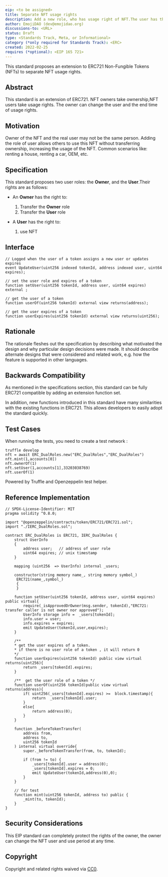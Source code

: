 ```yaml
---
eip: <to be assigned>
title: Separate NFT usage rights
description: Add a new role, who has usage right of NFT.The user has the right to use NFT for a specified period of time.
author: EmojiDAO (dev@emojidao.org)
discussions-to: <URL>
status: Draft
type: <Standards Track, Meta, or Informational>
category (*only required for Standards Track): <ERC>
created: 2022-02-25
requires (*optional): <EIP 165 721>
---
```

This standard proposes an extension to ERC721 Non-Fungible Tokens (NFTs) to separate NFT usage rights.

## Abstract
This standard is an extension of ERC721. 
NFT owners take ownership,NFT users take usage rights.
The owner can change the user and the end time of usage rights.

## Motivation
Owner of the NFT and the real user may not be the same person. Adding the role of user allows others to use this NFT without transferring ownership, increasing the usage of the NFT. Common scenarios like: renting a house, renting a car, OEM, etc.

## Specification
This standard proposes two user roles: the **Owner**, and the **User**.Their rights are as follows:
- An **Owner** has the right to:
  1. Transfer the **Owner** role
  2. Transfer the **User** role

- A **User** has the right to:
  1. use NFT

## Interface
```solidity
// Logged when the user of a token assigns a new user or updates expires
event UpdateUser(uint256 indexed tokenId, address indexed user, uint64 expires);

// set the user role and expires of a token
function setUser(uint256 tokenId, address user, uint64 expires) external ;

// get the user of a token
function userOf(uint256 tokenId) external view returns(address);

// get the user expires of a token
function userExpires(uint256 tokenId) external view returns(uint256);
```


## Rationale
The rationale fleshes out the specification by describing what motivated the design and why particular design decisions were made. It should describe alternate designs that were considered and related work, e.g. how the feature is supported in other languages.

## Backwards Compatibility
As mentioned in the specifications section, this standard can be fully ERC721 compatible by adding an extension function set.

In addition, new functions introduced in this standard have many similarities with the existing functions in ERC721. This allows developers to easily adopt the standard quickly.

## Test Cases
When running the tests, you need to create a test network :

```
truffle develop
nft = await ERC_DualRoles.new("ERC_DualRoles","ERC_DualRoles")
nft.mint(1,accounts[0])
nft.ownerOf(1)
nft.setUser(1,accounts[1],33203038769)
nft.userOf(1)
```

Powered by Truffle and Openzeppelin test helper.

## Reference Implementation
```solidity
// SPDX-License-Identifier: MIT
pragma solidity ^0.8.0; 

import "@openzeppelin/contracts/token/ERC721/ERC721.sol";
import "./IERC_DualRoles.sol";

contract ERC_DualRoles is ERC721, IERC_DualRoles {
    struct UserInfo 
    {
        address user;   // address of user role
        uint64 expires; // unix timestamp
    }

    mapping (uint256  => UserInfo) internal _users;

    constructor(string memory name_, string memory symbol_)
     ERC721(name_,symbol_)
     {         
     }
    
    function setUser(uint256 tokenId, address user, uint64 expires) public virtual{
        require(_isApprovedOrOwner(msg.sender, tokenId),"ERC721: transfer caller is not owner nor approved");
        UserInfo storage info =  _users[tokenId];
        info.user = user;
        info.expires = expires;
        emit UpdateUser(tokenId,user,expires);
    }

    /**
    * get the user expires of a token.     
    * if there is no user role of a token , it will return 0 
    */
    function userExpires(uint256 tokenId) public view virtual returns(uint256){
        return _users[tokenId].expires;
    }
     
    /**  get the user role of a token */
    function userOf(uint256 tokenId)public view virtual returns(address){
        if( uint256(_users[tokenId].expires) >=  block.timestamp){
            return  _users[tokenId].user; 
        }
        else{
            return address(0);
        }
    }

    function _beforeTokenTransfer(
        address from,
        address to,
        uint256 tokenId
    ) internal virtual override{
        super._beforeTokenTransfer(from, to, tokenId);

        if (from != to) {
            _users[tokenId].user = address(0);
            _users[tokenId].expires = 0;
            emit UpdateUser(tokenId,address(0),0);
        }
    }

    // for test
    function mint(uint256 tokenId, address to) public {
        _mint(to, tokenId);
    }
} 
```

## Security Considerations
This EIP standard can completely protect the rights of the owner, the owner can change the NFT user and use period at any time.

## Copyright
Copyright and related rights waived via [CC0](https://creativecommons.org/publicdomain/zero/1.0/).
